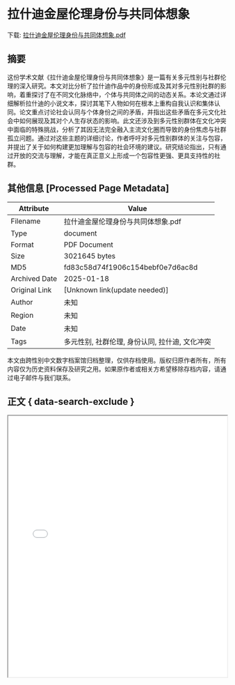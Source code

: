 # 拉什迪金屋伦理身份与共同体想象

<!-- tcd_download_link -->
下载: <a href="../拉什迪金屋伦理身份与共同体想象.pdf" download>拉什迪金屋伦理身份与共同体想象.pdf</a>
<!-- tcd_download_link_end -->

## 摘要

<!-- tcd_abstract -->
这份学术文献《拉什迪金屋伦理身份与共同体想象》是一篇有关多元性别与社群伦理的深入研究。本文对比分析了拉什迪作品中的身份形成及其对多元性别社群的影响，着重探讨了在不同文化脉络中，个体与共同体之间的动态关系。本论文通过详细解析拉什迪的小说文本，探讨其笔下人物如何在根本上重构自我认识和集体认同。论文重点讨论社会认同与个体身份之间的矛盾，并指出这些矛盾在多元文化社会中如何展现及其对个人生存状态的影响。此文还涉及到多元性别群体在文化冲突中面临的特殊挑战，分析了其因无法完全融入主流文化圈而导致的身份焦虑与社群孤立问题。通过对这些主题的详细讨论，作者呼吁对多元性别群体的关注与包容，并提出了关于如何构建更加理解与包容的社会环境的建议。研究结论指出，只有通过开放的交流与理解，才能在真正意义上形成一个包容性更强、更具支持性的社群。

<!-- tcd_abstract_end -->

## 其他信息 [Processed Page Metadata]

| Attribute       | Value                                  |
|-----------------|----------------------------------------|
| Filename        | 拉什迪金屋伦理身份与共同体想象.pdf                             |
| Type            | document                                 |
| Format          | PDF Document                               |
| Size            | 3021645 bytes                           |
| MD5             | fd83c58d74f1906c154bebf0e7d6ac8d                                  |
| Archived Date   | 2025-01-18                             |
| Original Link   | [Unknown link(update needed)]                         |
| Author          | 未知                               |
| Region          | 未知                               |
| Date            | 未知                                 |
| Tags            | 多元性别, 社群伦理, 身份认同, 拉什迪, 文化冲突                                 |

本文由跨性别中文数字档案馆归档整理，仅供存档使用。版权归原作者所有，所有内容仅为历史资料保存及研究之用。如果原作者或相关方希望移除存档内容，请通过电子邮件与我们联系。

## 正文 { data-search-exclude }

<!-- tcd_main_text -->
<iframe src="../拉什迪金屋伦理身份与共同体想象.pdf" width="100%" height="600px">
    <p>无法显示PDF，请下载查看。</p>
</iframe>
<!-- tcd_main_text_end -->

